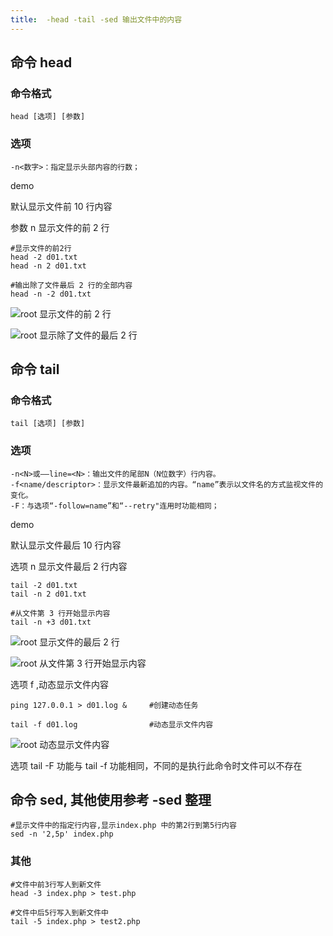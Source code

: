 ```yaml
---
title:  -head -tail -sed 输出文件中的内容
---
```

## 命令 head

### 命令格式

```
head [选项] [参数]
```

### 选项

```
-n<数字>：指定显示头部内容的行数；
```

demo

默认显示文件前 10 行内容

参数 n 显示文件的前 2 行

```
#显示文件的前2行
head -2 d01.txt
head -n 2 d01.txt

#输出除了文件最后 2 行的全部内容
head -n -2 d01.txt
```

![root 显示文件的前 2 行](/img/ubuntu/linux_command/linux_head_tail/head_n.png "显示文件的前 2 行")

![root 显示除了文件的最后 2 行](/img/ubuntu/linux_command/linux_head_tail/head_n2.png "显示除了文件的最后 2 行")

## 命令 tail

### 命令格式

```
tail [选项] [参数]
```

### 选项

```
-n<N>或——line=<N>：输出文件的尾部N（N位数字）行内容。
-f<name/descriptor>：显示文件最新追加的内容。“name”表示以文件名的方式监视文件的变化。
-F：与选项“-follow=name”和“--retry"连用时功能相同；
```

demo

默认显示文件最后 10 行内容

选项 n 显示文件最后 2 行内容

```
tail -2 d01.txt
tail -n 2 d01.txt

#从文件第 3 行开始显示内容
tail -n +3 d01.txt
```

![root 显示文件的最后 2 行](/img/ubuntu/linux_command/linux_head_tail/tail_n.png "显示文件的最后 2 行")

![root 从文件第 3 行开始显示内容](/img/ubuntu/linux_command/linux_head_tail/tail_n2.png "从文件第 3 行开始显示内容")

选项 f ,动态显示文件内容

```
ping 127.0.0.1 > d01.log &     #创建动态任务

tail -f d01.log                #动态显示文件内容
```

![root 动态显示文件内容](/img/ubuntu/linux_command/linux_head_tail/tail_f.gif "动态显示文件内容")

选项 tail -F 功能与 tail -f 功能相同，不同的是执行此命令时文件可以不存在

## 命令 sed, 其他使用参考 -sed 整理

```
#显示文件中的指定行内容,显示index.php 中的第2行到第5行内容
sed -n '2,5p' index.php 
```



### 其他

```
#文件中前3行写人到新文件
head -3 index.php > test.php    

#文件中后5行写入到新文件中
tail -5 index.php > test2.php
```















